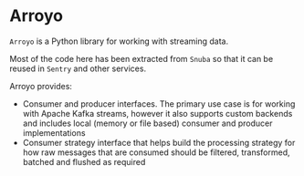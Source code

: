# Arroyo

`Arroyo` is a Python library for working with streaming data.

Most of the code here has been extracted from `Snuba` so that it can be reused in `Sentry` and other services.

Arroyo provides:

* Consumer and producer interfaces. The primary use case is for working with Apache Kafka streams, however it also supports custom backends and includes local (memory or file based) consumer and producer implementations
* Consumer strategy interface that helps build the processing strategy for how raw messages that are consumed should be filtered, transformed, batched and flushed as required
